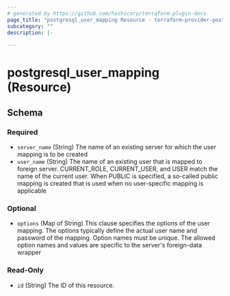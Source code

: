 ```yaml
---
# generated by https://github.com/hashicorp/terraform-plugin-docs
page_title: "postgresql_user_mapping Resource - terraform-provider-postgresql"
subcategory: ""
description: |-
  
---
```


# postgresql_user_mapping (Resource)





<!-- schema generated by tfplugindocs -->
## Schema

### Required

- `server_name` (String) The name of an existing server for which the user mapping is to be created
- `user_name` (String) The name of an existing user that is mapped to foreign server. CURRENT_ROLE, CURRENT_USER, and USER match the name of the current user. When PUBLIC is specified, a so-called public mapping is created that is used when no user-specific mapping is applicable

### Optional

- `options` (Map of String) This clause specifies the options of the user mapping. The options typically define the actual user name and password of the mapping. Option names must be unique. The allowed option names and values are specific to the server's foreign-data wrapper

### Read-Only

- `id` (String) The ID of this resource.

